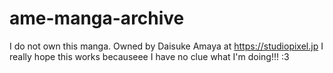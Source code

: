 # ame-manga-archive
I do not own this manga. Owned by Daisuke Amaya at https://studiopixel.jp
I really hope this works becauseee I have no clue what I'm doing!!! :3 

